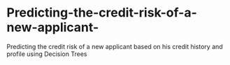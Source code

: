 # Predicting-the-credit-risk-of-a-new-applicant-
Predicting the credit risk of a new applicant based on his credit history and profile using Decision Trees
